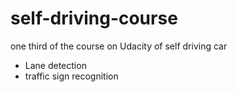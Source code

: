 # self-driving-course
one third of the course on Udacity of self driving car
* Lane detection
* traffic sign recognition
